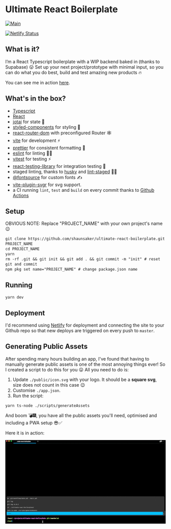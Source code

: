 # Ultimate React Boilerplate

[![Main](https://github.com/shaunsaker/ultimate-react-boilerplate/actions/workflows/main.yml/badge.svg)](https://github.com/shaunsaker/ultimate-react-boilerplate/actions/workflows/main.yml)

[![Netlify Status](https://api.netlify.com/api/v1/badges/c0394429-94d6-485f-bc84-eaa36f5bc040/deploy-status)](https://app.netlify.com/sites/ultimate-react-boilerplate/deploys)

## What is it?

I’m a React Typescript boilerplate with a WIP backend baked in (thanks to Supabase) 😛 Set up your next project/prototype with minimal input, so you can do what you do best, build and test amazing new products 🔥

You can see me in action [here](https://ultimate-react-boilerplate.netlify.app/).

## What's in the box?

- [Typescript](https://www.typescriptlang.org/)
- [React](https://reactjs.org/)
- [jotai](https://jotai.org/) for state 👻
- [styled-components](https://styled-components.com/) for styling 💅
- [react-router-dom](https://reactrouter.com/en/main) with preconfigured Router 🕸
- [vite](https://vitejs.dev/) for development ⚡️
- [prettier](https://prettier.io/) for consistent formatting 🎨
- [eslint](https://eslint.org/) for linting 🕵️‍♂️
- [vitest](https://github.com/vitest-dev/vitest) for testing ⚡️
- [react-testing-library](https://testing-library.com/docs/react-testing-library/intro/) for integration testing 🐙
- staged linting, thanks to [husky](https://github.com/typicode/husky) and [lint-staged](https://github.com/okonet/lint-staged) 🚫💩
- [@fontsource](https://fontsource.org/) for custom fonts ✍️
- [vite-plugin-svgr](https://github.com/pd4d10/vite-plugin-svgr) for svg support.
- a CI running `lint`, `test` and `build` on every commit thanks to [Github Actions](https://github.com/features/actions)

## Setup

OBVIOUS NOTE: Replace "PROJECT_NAME" with your own project's name 😉

```shell
git clone https://github.com/shaunsaker/ultimate-react-boilerplate.git PROJECT_NAME
cd PROJECT_NAME
yarn
rm -rf .git && git init && git add . && git commit -m "init" # reset git and commit
npm pkg set name="PROJECT_NAME" # change package.json name
```

## Running

```
yarn dev
```

## Deployment

I'd recommend using [Netlify](netlify.com) for deployment and connecting the site to your Github repo so that new deploys are triggered on every push to `master`.

## Generating Public Assets

After spending many hours building an app, I've found that having to manually generate public assets is one of the most annoying things ever! So I created a script to do this for you 😛 All you need to do is:

1. Update `./public/icon.svg` with your logo. It should be a **square svg**, size does not count in this case 😉
1. Customise `./app.json`.
1. Run the script:

```
yarn ts-node ./scripts/generateAssets
```

And boom 💣🎆, you have all the public assets you'll need, optimised and including a PWA setup 😎✅

Here it is in action:

![Generating assets](https://github.com/shaunsaker/ultimate-react-boilerplate/blob/master/assets/generate-assets.gif?raw=true)
